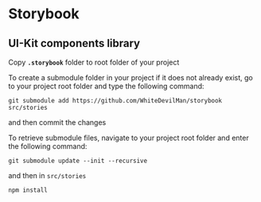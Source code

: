 # **Storybook**

## **UI-Kit components library**

Copy **`.storybook`** folder to root folder of your project

To create a submodule folder in your project if it does not already exist, go to your project root folder and type the following command:

```
git submodule add https://github.com/WhiteDevilMan/storybook src/stories
```

and then commit the changes

To retrieve submodule files, navigate to your project root folder and enter the following command:

```
git submodule update --init --recursive
```

and then in `src/stories`

```
npm install
```
